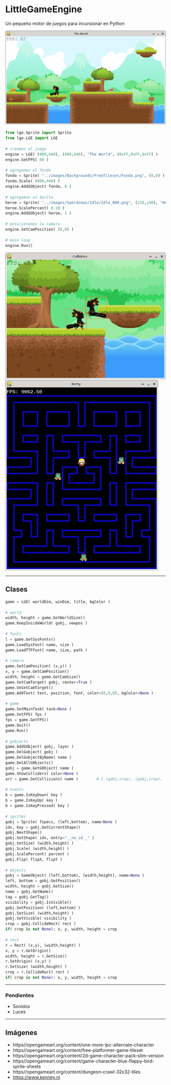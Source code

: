 # LittleGameEngine
Un pequeño motor de juegos para incursionar en Python

![](images/world.png)

```python
from lge.Sprite import Sprite
from lge.LGE import LGE

# creamos el juego
engine = LGE( (800,440), (800,440), "The World", (0xFF,0xFF,0xFF) )
engine.SetFPS( 60 )

# agregamos el fondo
fondo = Sprite( "../images/Backgrounds/FreeTileset/Fondo.png", (0,0) )
fondo.Scale( (800,440) )
engine.AddGObject( fondo, 0 )

# agregamos un Sprite
heroe = Sprite( "../images/Swordsman/Idle/Idle_000.png", (220,140), "Heroe" )
heroe.ScalePercent( 0.10 )
engine.AddGObject( heroe, 1 )

# posicionamos la camara
engine.SetCamPosition( (0,0) )

# main loop
engine.Run()
```

![](images/collisions.png)
![](images/Betty.png)


---
## Clases
```python
game = LGE( worldDim, winDim, title, bgColor )

# world
width, height = game.GetWorldSize()
game.KeepInsideWorld( gobj, newpos )

# fonts
l = game.GetSysFonts()
game.LoadSysFont( name, size )
game.LoadTTFFont( name, size, path )

# camera
game.SetCamPosition( (x,y)) )
x, y = game.GetCamPosition()
width, height = game.GetCamSize()
game.SetCamTarget( gobj, center=True )
game.UnSetCamTarget()
game.AddText( text, position, font, color=(0,0,0), bgColor=None )

# game
game.SetMainTask( task=None )
game.SetFPS( fps )
fps = game.GetFPS()
game.Quit()
game.Run()

# gobjects
game.AddGObject( gobj, layer )
game.DelGobject( gobj )
game.DelGobjectByName( name )
game.DelAllGObjects()
gobj = game.GetGObject( name )
game.ShowColliders( color=None )
arr = game.GetCollisions( name )        # [ (gobj,crop), (gobj,crop), ...]

# events
b = game.IsKeyDown( key )
b = game.IsKeyUp( key )
b = game.IsKeyPressed( key )

# sprites
gobj = Sprite( fspecs, (left,bottom), name=None )
idx, key = gobj.GetCurrentShape()
gobj.NextShape()
gobj.SetShape( idx, entry="__no_id__" )
gobj.SetSize( (width,height) )
gobj.Scale( (width,height) )
gobj.ScalePercent( percent )
gobj.Flip( flipX, flipY )

# objects
gobj = GameObject( (left,bottom), (width,height), name=None )
left, bottom = gobj.GetPosition()
width, height = gobj.GetSize()
name = gobj.GetName()
tag = gobj.GetTag()
visibility = gobj.IsVisible()
gobj.SetPosition( (left,bottom) )
gobj.SetSize( (width,height) )
gobj.SetVisible( visibility )
crop = gobj.CollideRect( rect )
if( crop is not None): x, y, width, height = crop

# rect
r = Rect( (x,y), (width,height) )
x, y = r.GetOrigin()
width, height = r.GetSize()
r.SetOrigin( (x,y) )
r.SetSize( (width,height) )
crop = r.CollideRect( rect )
if( crop is not None): x, y, width, height = crop

```

---
### Pendientes
- Sonidos
- Luces

---
## Imágenes
- https//opengameart.org/content/one-more-lpc-alternate-character
- https//opengameart.org/content/free-platformer-game-tileset
- https//opengameart.org/content/2d-game-character-pack-slim-version
- https//opengameart.org/content/game-character-blue-flappy-bird-sprite-sheets
- https//opengameart.org/content/dungeon-crawl-32x32-tiles
- https://www.kenney.nl
